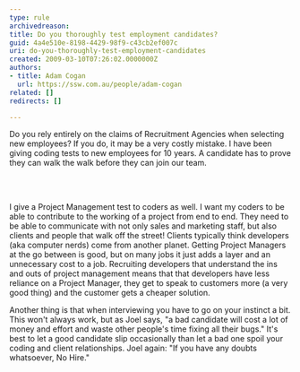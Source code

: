 ```yaml
---
type: rule
archivedreason: 
title: Do you thoroughly test employment candidates?
guid: 4a4e510e-8198-4429-98f9-c43cb2ef007c
uri: do-you-thoroughly-test-employment-candidates
created: 2009-03-10T07:26:02.0000000Z
authors:
- title: Adam Cogan
  url: https://ssw.com.au/people/adam-cogan
related: []
redirects: []

---
```




  <p>Do you rely entirely on the claims of Recruitment Agencies when selecting new employees? If you do, it may be a very costly mistake. I have been giving coding tests to new employees for 10 years. A candidate has to prove they can walk the walk before they can join our team. </p>

<br><excerpt class='endintro'></excerpt><br>

  <p>I give a Project Management test to coders as well. I want my coders to be able to contribute to the working of a project from end to end. They need to be able to communicate with not only sales and marketing staff, but also clients and people that walk off the street! Clients typically think developers (aka computer nerds) come from another planet. Getting Project Managers at the go between is good, but on many jobs it just adds a layer and an unnecessary cost to a job. Recruiting developers that understand the ins and outs of project management means that that developers have less reliance on a Project Manager, they get to speak to customers more (a very good thing) and the customer gets a cheaper solution. </p>
<p>Another thing is that when interviewing you have to go on your instinct a bit. This won't always work, but as Joel says, &quot;a bad candidate will cost a lot of money and effort and waste other people's time fixing all their bugs.&quot; It's best to let a good candidate slip occasionally than let a bad one spoil your coding and client relationships. Joel again&#58; &quot;If you have any doubts whatsoever, No Hire.&quot;</p>



